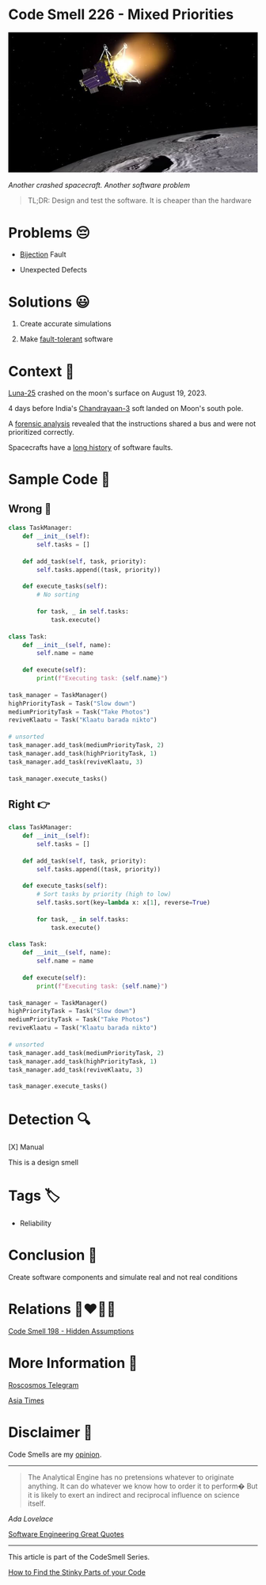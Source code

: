 # Code Smell 226 - Mixed Priorities
            
![Code Smell 226 - Mixed Priorities](Code%20Smell%20226%20-%20Mixed%20Priorities.jpg)

*Another crashed spacecraft. Another software problem*

> TL;DR: Design and test the software. It is cheaper than the hardware

# Problems 😔 

- [Bijection](https://github.com/mcsee/Software-Design-Articles/tree/main/Articles/Theory/The%20One%20and%20Only%20Software%20Design%20Principle/readme.md) Fault

- Unexpected Defects

# Solutions 😃

1. Create accurate simulations

2. Make [fault-tolerant](https://en.wikipedia.org/wiki/Fault_tolerance) software

# Context 💬

[Luna-25](https://en.wikipedia.org/wiki/Luna_25) crashed on the moon's surface on August 19, 2023. 

4 days before India's [Chandrayaan-3](https://en.wikipedia.org/wiki/Chandrayaan-3) soft landed on Moon's south pole.

A [forensic analysis](https://t.me/roscosmos_gk/11053) revealed that the instructions shared a bus and were not prioritized correctly.

Spacecrafts have a [long history](https://github.com/mcsee/Software-Design-Articles/tree/main/Articles/Theory/Coupling%20-%20The%20one%20and%20only%20software%20design%20problem/readme.md) of software faults.

# Sample Code 📖

## Wrong 🚫

<!-- [Gist Url](https://gist.github.com/mcsee/e828fb96c53f62f62b40dc70bc1b02ee) -->

```python
class TaskManager:
    def __init__(self):
        self.tasks = []

    def add_task(self, task, priority):
        self.tasks.append((task, priority))

    def execute_tasks(self):
        # No sorting

        for task, _ in self.tasks:
            task.execute()

class Task:
    def __init__(self, name):
        self.name = name

    def execute(self):
        print(f"Executing task: {self.name}")

task_manager = TaskManager()
highPriorityTask = Task("Slow down")
mediumPriorityTask = Task("Take Photos")
reviveKlaatu = Task("Klaatu barada nikto")

# unsorted
task_manager.add_task(mediumPriorityTask, 2)
task_manager.add_task(highPriorityTask, 1)
task_manager.add_task(reviveKlaatu, 3)

task_manager.execute_tasks()
```

## Right 👉

<!-- [Gist Url](https://gist.github.com/mcsee/eb49b855ffcefc372150228b9b9f0a70) -->

```python
class TaskManager:
    def __init__(self):
        self.tasks = []

    def add_task(self, task, priority):
        self.tasks.append((task, priority))

    def execute_tasks(self):
        # Sort tasks by priority (high to low)
        self.tasks.sort(key=lambda x: x[1], reverse=True)

        for task, _ in self.tasks:
            task.execute()

class Task:
    def __init__(self, name):
        self.name = name

    def execute(self):
        print(f"Executing task: {self.name}")

task_manager = TaskManager()
highPriorityTask = Task("Slow down")
mediumPriorityTask = Task("Take Photos")
reviveKlaatu = Task("Klaatu barada nikto")

# unsorted
task_manager.add_task(mediumPriorityTask, 2)
task_manager.add_task(highPriorityTask, 1)
task_manager.add_task(reviveKlaatu, 3)

task_manager.execute_tasks()
```

# Detection 🔍

[X] Manual

This is a design smell

# Tags 🏷️

- Reliability

# Conclusion 🏁

Create software components and simulate real and not real conditions

# Relations 👩‍❤️‍💋‍👨

[Code Smell 198 - Hidden Assumptions](https://github.com/mcsee/Software-Design-Articles/tree/main/Articles/Code%20Smells/Code%20Smell%20198%20-%20Hidden%20Assumptions/readme.md)

# More Information 📕

[Roscosmos Telegram](https://t.me/roscosmos_gk/11053)

[Asia Times](https://asiatimes.com/2023/08/luna-25-crash-lands-russia-china-space-ambitions/)

# Disclaimer 📘

Code Smells are my [opinion](https://github.com/mcsee/Software-Design-Articles/tree/main/Articles/Blogging/I%20Wrote%20More%20than%2090%20Articles%20on%202021%20Here%20is%20What%20I%20Learned/readme.md).
  
* * *

> The Analytical Engine has no pretensions whatever to originate anything. It can do whatever we know how to order it to perform� But it is likely to exert an indirect and reciprocal influence on science itself.

_Ada Lovelace_
 
[Software Engineering Great Quotes](https://github.com/mcsee/Software-Design-Articles/tree/main/Articles/Quotes/Software%20Engineering%20Great%20Quotes/readme.md)

* * *

This article is part of the CodeSmell Series.

[How to Find the Stinky Parts of your Code](https://github.com/mcsee/Software-Design-Articles/tree/main/Articles/Code%20Smells/How%20to%20Find%20the%20Stinky%20parts%20of%20your%20Code/readme.md)